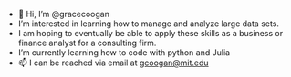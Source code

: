 - 👋 Hi, I’m @gracecoogan
- I’m interested in learning how to manage and analyze large data sets.
- I am hoping to eventually be able to apply these skills as a business or finance analyst for a consulting firm.
-  I’m currently learning how to code with python and Julia
- 📫 I can be reached via email at gcoogan@mit.edu
